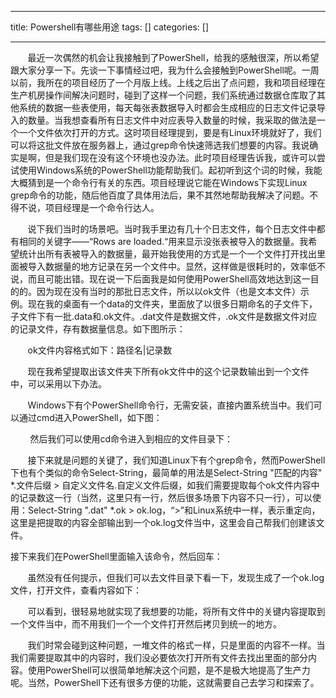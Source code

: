 
--- 
title:  Powershell有哪些用途 
tags: []
categories: [] 

---
       最近一次偶然的机会让我接触到了PowerShell，给我的感触很深，所以希望跟大家分享一下。先谈一下事情经过吧，我为什么会接触到PowerShell呢。一周以前，我所在的项目经历了一个月版上线。上线之后出了点问题，我和项目经理在生产机房操作间解决问题时，碰到了这样一个问题，我们系统通过数据仓库取了其他系统的数据一些表使用，每天每张表数据导入时都会生成相应的日志文件记录导入的数量。当我想查看所有日志文件中对应表导入数量的时候，我采取的做法是一个一个文件依次打开的方式。这时项目经理提到，要是有Linux环境就好了，我们可以将这批文件放在服务器上，通过grep命令快速筛选我们想要的内容。我说确实是啊，但是我们现在没有这个环境也没办法。此时项目经理告诉我，或许可以尝试使用Windows系统的PowerShell功能帮助我们。起初听到这个词的时候，我能大概猜到是一个命令行有关的东西。项目经理说它能在Windows下实现Linux grep命令的功能，随后他百度了具体用法后，果不其然地帮助我解决了问题。不得不说，项目经理是一个命令行达人。

       说下我们当时的场景吧。当时我手里边有几十个日志文件，每个日志文件中都有相同的关键字——“Rows are loaded.“用来显示没张表被导入的数据量。我希望统计出所有表被导入的数据量，最开始我使用的方式是一个一个文件打开找出里面被导入数据量的地方记录在另一个文件中。显然，这样做是很耗时的，效率低不说，而且可能出错。现在说一下后面我是如何使用PowerShell高效地达到这一目的的。因为现在没有当时的那批日志文件，所以以ok文件（也是文本文件）示例。现在我的桌面有一个data的文件夹，里面放了以很多日期命名的子文件下，子文件下有一批.data和.ok文件。.dat文件是数据文件，.ok文件是数据文件对应的记录文件，存有数据量信息。如下图所示：

        ok文件内容格式如下：路径名|记录数

        现在我希望提取出该文件夹下所有ok文件中的这个记录数输出到一个文件中，可以采用以下办法。

       Windows下有个PowerShell命令行，无需安装，直接内置系统当中。我们可以通过cmd进入PowerShell，如下图：

         然后我们可以使用cd命令进入到相应的文件目录下：

        接下来就是问题的关键了，我们知道Linux下有个grep命令，然而PowerShell下也有个类似的命令Select-String，最简单的用法是Select-String "匹配的内容" *.文件后缀 &gt; 自定义文件名.自定义文件后缀，如我们需要提取每个ok文件内容中的记录数这一行（当然，这里只有一行，然后很多场景下内容不只一行），可以使用：Select-String ".dat" *.ok &gt; ok.log，“&gt;”和Linux系统中一样，表示重定向，这里是把提取的内容全部输出到一个ok.log文件当中，这里会自己帮我们创建该文件。

接下来我们在PowerShell里面输入该命令，然后回车：

        虽然没有任何提示，但我们可以去文件目录下看一下，发现生成了一个ok.log文件，打开文件，查看内容如下：

       可以看到，很轻易地就实现了我想要的功能，将所有文件中的关键内容提取到一个文件当中，而不用我们一个一个文件打开然后拷贝到统一的地方。

       我们时常会碰到这种问题，一堆文件的格式一样，只是里面的内容不一样。当我们需要提取其中的内容时，我们没必要依次打开所有文件去找出里面的部分内容。使用PowerShell可以很简单地解决这个问题，是不是极大地提高了生产力呢。当然，PowerShell下还有很多方便的功能，这就需要自己去学习和探索了。
